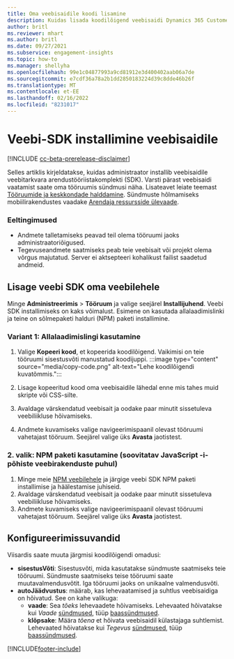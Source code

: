 ```yaml
---
title: Oma veebisaidile koodi lisamine
description: Kuidas lisada koodilõigend veebisaidi Dynamics 365 Customer Insights sündmuste jäädvustamiseks.
author: britl
ms.reviewer: mhart
ms.author: britl
ms.date: 09/27/2021
ms.subservice: engagement-insights
ms.topic: how-to
ms.manager: shellyha
ms.openlocfilehash: 99e1c04877993a9cd81912e3d400402aab06a7de
ms.sourcegitcommit: e7cdf36a78a2b1dd2850183224d39c8dde46b26f
ms.translationtype: MT
ms.contentlocale: et-EE
ms.lasthandoff: 02/16/2022
ms.locfileid: "8231017"
---
```

# <a name="install-the-web-sdk-on-a-website"></a>Veebi-SDK installimine veebisaidile

[!INCLUDE [cc-beta-prerelease-disclaimer](includes/cc-beta-prerelease-disclaimer.md)]

Selles artiklis kirjeldatakse, kuidas administraator installib veebisaidile veebitarkvara arendustööriistakomplekti (SDK). Varsti pärast veebisaidi vaatamist saate oma tööruumis sündmusi näha. Lisateavet leiate teemast [Tööruumide ja keskkondade halddamine](manage-environments-workspaces.md). Sündmuste hõlmamiseks mobiilirakendustes vaadake [Arendaja ressursside ülevaade](developer-resources.md).


### <a name="prerequisites"></a>Eeltingimused

* Andmete talletamiseks peavad teil olema tööruumi jaoks administraatoriõigused.
* Tegevuseandmete saatmiseks peab teie veebisait või projekt olema võrgus majutatud. Server ei aktsepteeri kohalikust failist saadetud andmeid.


## <a name="add-web-sdk-to-your-website"></a>Lisage veebi SDK oma veebilehele

Minge **Administreerimis** > **Tööruum** ja valige seejärel **Installijuhend**. Veebi SDK installimiseks on kaks võimalust. Esimene on kasutada allalaadimislinki ja teine on sõlmepaketi halduri (NPM) paketi installimine.

### <a name="option-1-using-the-download-link"></a>Variant 1: Allalaadimislingi kasutamine

1. Valige **Kopeeri kood**, et kopeerida koodilõigend. Vaikimisi on teie tööruumi sisestusvõti manustatud koodijuppi.
  :::image type="content" source="media/copy-code.png" alt-text="Lehe koodilõigendi kuvatõmmis.":::

1. Lisage kopeeritud kood oma veebisaidile lähedal <head> enne mis tahes muid skripte või CSS-silte.
1. Avaldage värskendatud veebisait ja oodake paar minutit sissetuleva veebiliikluse hõivamiseks.
1. Andmete kuvamiseks valige navigeerimispaanil olevast tööruumi vahetajast tööruum. Seejärel valige üks **Avasta** jaotistest.

### <a name="option-2-using-the-npm-package-recommended-for-javascript-based-web-apps"></a>2. valik: NPM paketi kasutamine (soovitatav JavaScript -i-põhiste veebirakenduste puhul)

1. Minge meie [NPM veebilehele](https://www.npmjs.com/package/engagementinsights-web) ja järgige veebi SDK NPM paketi installimise ja häälestamise juhiseid.
1. Avaldage värskendatud veebisait ja oodake paar minutit sissetuleva veebiliikluse hõivamiseks.
1. Andmete kuvamiseks valige navigeerimispaanil olevast tööruumi vahetajast tööruum. Seejärel valige üks **Avasta** jaotistest.

## <a name="configuration-options"></a>Konfigureerimissuvandid

Viisardis saate muuta järgmisi koodilõigendi omadusi:

- **sisestusVõti**: Sisestusvõti, mida kasutatakse sündmuste saatmiseks teie tööruumi. Sündmuste saatmiseks teise tööruumi saate muutavalmendusvõtit. Iga tööruumi jaoks on unikaalne valmendusvõti.
- **autoJäädvustus**: määrab, kas lehevaatamised ja suhtlus veebisaidiga on hõivatud. See on kahe valikuga:
    - **vaade**: Sea *tõeks* lehevaadete hõivamiseks. Lehevaated hõivatakse kui *Vaade* [sündmused](glossary.md#event), tüüp [baassündmused](glossary.md#base-event).
    - **klõpsake**: Määra *tõena* et hõivata veebisaidil külastajaga suhtlemist. Lehevaated hõivatakse kui *Tegevus* [sündmused](glossary.md#event), tüüp [baassündmused](glossary.md#base-event).

[!INCLUDE[footer-include](../includes/footer-banner.md)]
